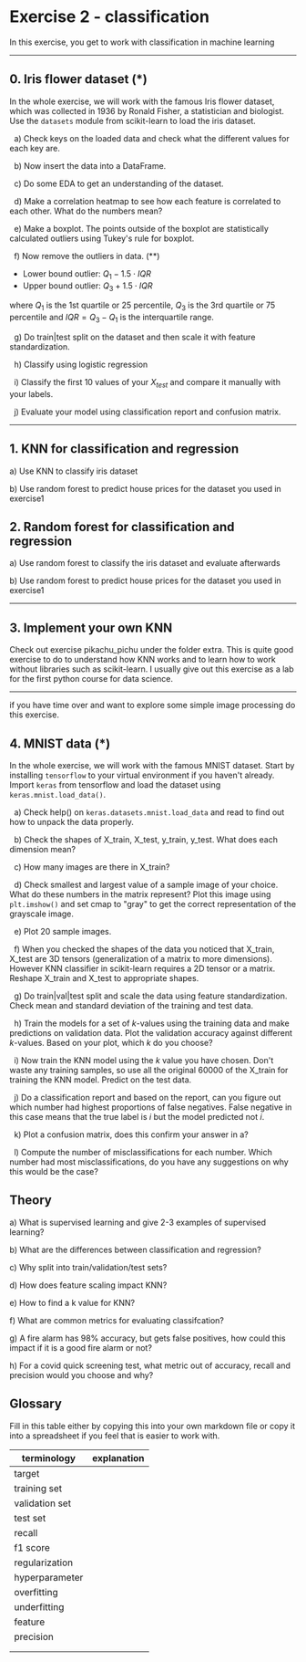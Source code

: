 # Exercise 2 - classification

In this exercise, you get to work with classification in machine learning

---

## 0. Iris flower dataset (\*)

In the whole exercise, we will work with the famous Iris flower dataset, which was collected in 1936 by Ronald Fisher, a statistician and biologist. Use the `datasets` module from scikit-learn to load the iris dataset.

&nbsp; a) Check keys on the loaded data and check what the different values for each key are.

&nbsp; b) Now insert the data into a DataFrame.

&nbsp; c) Do some EDA to get an understanding of the dataset.

&nbsp; d) Make a correlation heatmap to see how each feature is correlated to each other. What do the numbers mean?

&nbsp; e) Make a boxplot. The points outside of the boxplot are statistically calculated outliers using Tukey's rule for boxplot.

&nbsp; f) Now remove the outliers in data. (\*\*)

- Lower bound outlier: $Q_1 - 1.5\cdot IQR$
- Upper bound outlier: $Q_3 + 1.5\cdot IQR$

where $Q_1$ is the 1st quartile or 25 percentile, $Q_3$ is the 3rd quartile or 75 percentile and $IQR = Q_3-Q_1$ is the interquartile range.

&nbsp; g) Do train|test split on the dataset and then scale it with feature standardization.

&nbsp; h) Classify using logistic regression

&nbsp; i) Classify the first 10 values of your $X_{test}$ and compare it manually with your labels.

&nbsp; j) Evaluate your model using classification report and confusion matrix. 

---

## 1. KNN for classification and regression

a) Use KNN to classify iris dataset 

b) Use random forest to predict house prices for the dataset you used in exercise1 


## 2. Random forest for classification and regression

a) Use random forest to classify the iris dataset and evaluate afterwards

b) Use random forest to predict house prices for the dataset you used in exercise1 

--- 

## 3. Implement your own KNN 

Check out exercise pikachu_pichu under the folder extra. This is quite good exercise to do to understand how KNN works and to learn how to work without libraries such as scikit-learn. I usually give out this exercise as a lab for the first python course for data science. 


---
if you have time over and want to explore some simple image processing do this exercise.

## 4. MNIST data (\*)

In the whole exercise, we will work with the famous MNIST dataset. Start by installing `tensorflow` to your virtual environment if you haven't already. Import `keras` from tensorflow and load the dataset using `keras.mnist.load_data()`.

&nbsp; a) Check help() on `keras.datasets.mnist.load_data` and read to find out how to unpack the data properly.

&nbsp; b) Check the shapes of X_train, X_test, y_train, y_test. What does each dimension mean?

&nbsp; c) How many images are there in X_train?

&nbsp; d) Check smallest and largest value of a sample image of your choice. What do these numbers in the matrix represent? Plot this image using `plt.imshow()` and set cmap to "gray" to get the correct representation of the grayscale image.

&nbsp; e) Plot 20 sample images.

&nbsp; f) When you checked the shapes of the data you noticed that X_train, X_test are 3D tensors (generalization of a matrix to more dimensions). However KNN classifier in scikit-learn requires a 2D tensor or a matrix. Reshape X_train and X_test to appropriate shapes.

&nbsp; g) Do train|val|test split and scale the data using feature standardization. Check mean and standard deviation of the training and test data.

&nbsp; h) Train the models for a set of $k$-values using the training data and make predictions on validation data. Plot the validation accuracy against different $k$-values. Based on your plot, which $k$ do you choose?

&nbsp; i) Now train the KNN model using the $k$ value you have chosen. Don't waste any training samples, so use all the original 60000 of the X_train for training the KNN model. Predict on the test data.

&nbsp; j) Do a classification report and based on the report, can you figure out which number had highest proportions of false negatives. False negative in this case means that the true label is $i$ but the model predicted not $i$.

&nbsp; k) Plot a confusion matrix, does this confirm your answer in a?

&nbsp; l) Compute the number of misclassifications for each number. Which number had most misclassifications, do you have any suggestions on why this would be the case?

## Theory

a) What is supervised learning and give 2-3 examples of supervised learning?

b) What are the differences between classification and regression?

c) Why split into train/validation/test sets?

d) How does feature scaling impact KNN?

e) How to find a k value for KNN?

f) What are common metrics for evaluating classifcation?

g) A fire alarm has 98% accuracy, but gets false positives, how could this impact if it is a good fire alarm or not?

h) For a covid quick screening test, what metric out of accuracy, recall and precision would you choose and why?

## Glossary

Fill in this table either by copying this into your own markdown file or copy it into a spreadsheet if you feel that is easier to work with.

| terminology    | explanation |
| -------------- | ----------- |
| target         |             |
| training set   |             |
| validation set |             |
| test set       |             |
| recall         |             |
| f1 score       |             |
| regularization |             |
| hyperparameter |             |
| overfitting    |             |
| underfitting   |             |
| feature        |             |
| precision      |             |
|                |             |
|                |             |
